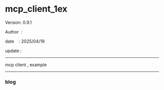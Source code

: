 ﻿# mcp_client_1ex

 Version: 0.9.1

 Author  : 

 date    : 2025/04/19
 
 update  :

***
mcp client , example

***
### blog 

